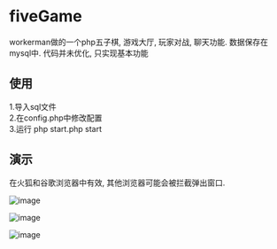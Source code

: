 # fiveGame
workerman做的一个php五子棋, 游戏大厅, 玩家对战, 聊天功能.  数据保存在mysql中.   代码并未优化, 只实现基本功能    

##  使用   
1.导入sql文件   
2.在config.php中修改配置    
3.运行 php start.php start

##  演示   
在火狐和谷歌浏览器中有效, 其他浏览器可能会被拦截弹出窗口.    

![image](https://github.com/tw1996/fiveGame/blob/master/readme-img/room.png)      

   
   
![image](https://github.com/tw1996/fiveGame/blob/master/readme-img/playing.png)     

  
    
![image](https://github.com/tw1996/fiveGame/blob/master/readme-img/win.png)  
